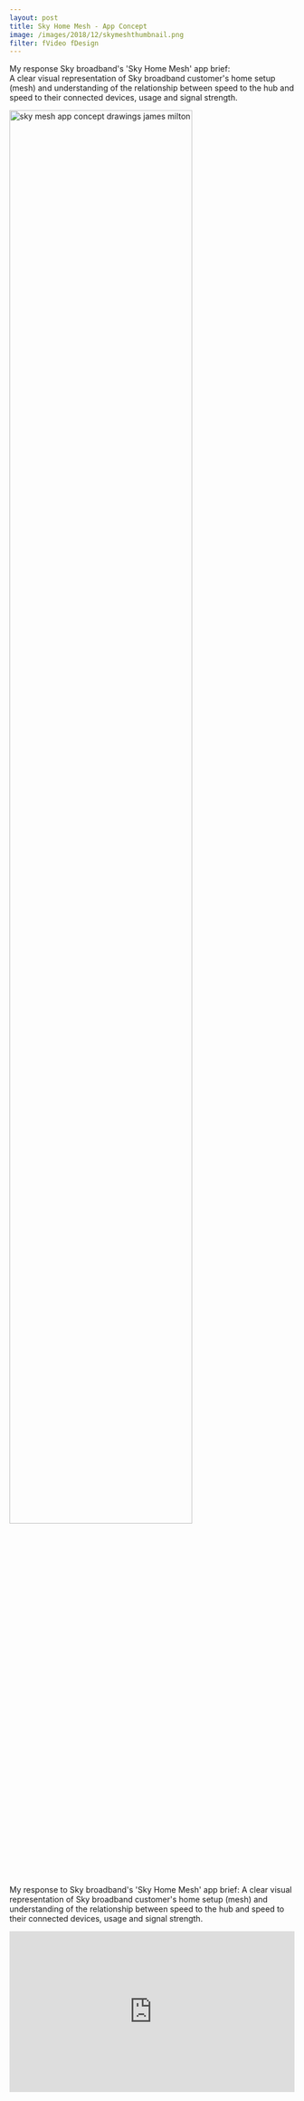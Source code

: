 ```yaml
---
layout: post
title: Sky Home Mesh - App Concept
image: /images/2018/12/skymeshthumbnail.png
filter: fVideo fDesign
---
```


My response Sky broadband's 'Sky Home Mesh' app brief:	 
A clear visual representation of Sky broadband customer's home setup (mesh) and understanding of the relationship between speed to the hub and speed to their connected devices, usage and signal strength. 	  
	  	
<img src="{{ site.baseurl }}/images/2018/12/sky_app_drawing_flow-min.png" alt="sky mesh app concept drawings james milton" width="80%">	  

My response to Sky broadband's 'Sky Home Mesh' app brief:
A clear visual representation of Sky broadband customer's home setup (mesh) and understanding of the relationship between speed to the hub and speed to their connected devices, usage and signal strength.	  
	  
<style>.embed-container { position: relative; padding-bottom: 56.25%; height: 0; overflow: hidden; max-width: 100%; } .embed-container iframe, .embed-container object, .embed-container embed { position: absolute; top: 0; left: 0; width: 100%; height: 100%; }</style><div class='embed-container'><iframe src='https://www.youtube.com/embed/6Ems5isTrTw' frameborder='0' allowfullscreen></iframe></div>
